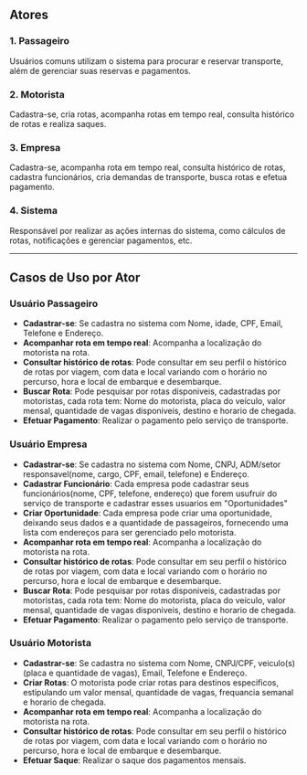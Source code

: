 ## Atores

### 1. Passageiro
Usuários comuns utilizam o sistema para procurar e reservar transporte, além de gerenciar suas reservas e pagamentos.

### 2. Motorista
Cadastra-se, cria rotas, acompanha rotas em tempo real, consulta histórico de rotas e realiza saques.

### 3. Empresa
Cadastra-se, acompanha rota em tempo real, consulta histórico de rotas, cadastra funcionários, cria demandas de transporte, busca rotas e efetua pagamento.

### 4. Sistema 
 Responsável por realizar as ações internas do sistema, como cálculos de rotas, notificações e gerenciar pagamentos, etc.
 
---

## Casos de Uso por Ator

### Usuário Passageiro
- **Cadastrar-se**: Se cadastra no sistema com Nome, idade, CPF, Email, Telefone e Endereço.
- **Acompanhar rota em tempo real**: Acompanha a localização do motorista na rota.
- **Consultar histórico de rotas**: Pode consultar em seu perfil o histórico de rotas por viagem, com data e local variando com o horário no percurso, hora e local de embarque e desembarque.
- **Buscar Rota**: Pode pesquisar por rotas disponiveis, cadastradas por motoristas, cada rota tem: Nome do motorista, placa do veículo, valor mensal, quantidade de vagas disponiveis, destino e horario de chegada.
- **Efetuar Pagamento**: Realizar o pagamento pelo serviço de transporte.

### Usuário Empresa
- **Cadastrar-se**: Se cadastra no sistema com Nome, CNPJ, ADM/setor responsavel(nome, cargo, CPF, email, telefone) e Endereço.
- **Cadastrar Funcionário**: Cada empresa pode cadastrar seus funcionários(nome, CPF, telefone, endereço) que forem usufruir do serviço de transporte e cadastrar esses usuarios em "Oportunidades"
- **Criar Oportunidade**: Cada empresa pode criar uma oportunidade, deixando seus dados e a quantidade de passageiros, fornecendo uma lista com endereços para ser gerenciado pelo motorista.
- **Acompanhar rota em tempo real**: Acompanha a localização do motorista na rota.
- **Consultar histórico de rotas**: Pode consultar em seu perfil o histórico de rotas por viagem, com data e local variando com o horário no percurso, hora e local de embarque e desembarque.
- **Buscar Rota**: Pode pesquisar por rotas disponiveis, cadastradas por motoristas, cada rota tem: Nome do motorista, placa do veículo, valor mensal, quantidade de vagas disponiveis, destino e horario de chegada.
- **Efetuar Pagamento**: Realizar o pagamento pelo serviço de transporte.

### Usuário Motorista
- **Cadastrar-se**: Se cadastra no sistema com Nome, CNPJ/CPF, veiculo(s)(placa e quantidade de vagas), Email, Telefone e Endereço.
- **Criar Rotas**: O motorista pode criar rotas para destinos especificos, estipulando um valor mensal, quantidade de vagas, frequancia semanal e horario de chegada.
- **Acompanhar rota em tempo real**: Acompanha a localização do motorista na rota.
- **Consultar histórico de rotas**: Pode consultar em seu perfil o histórico de rotas por viagem, com data e local variando com o horário no percurso, hora e local de embarque e desembarque.
- **Efetuar Saque**: Realizar o saque dos pagamentos mensais.

